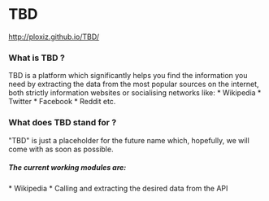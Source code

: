 TBD
===
http://ploxiz.github.io/TBD/
<h3>What is TBD ?</h3>
TBD is a platform which significantly helps you find the information you need by extracting the data from the most popular sources on the internet, both strictly information websites or socialising networks like:
* Wikipedia
* Twitter
* Facebook
* Reddit etc.

<h3>What does TBD stand for ?</h3>
"TBD" is just a placeholder for the future name which, hopefully, we will come with as soon as possible.

<h5>The current working modules are: </h5>
* Wikipedia
  * Calling and extracting the desired data from the API
